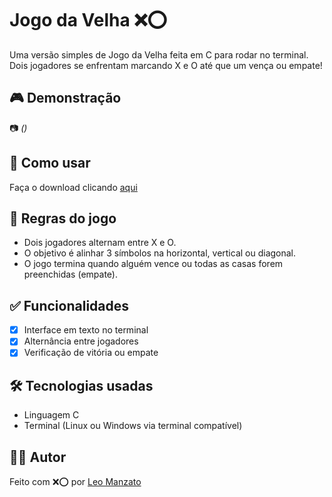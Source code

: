 # Jogo da Velha ❌⭕

Uma versão simples de Jogo da Velha feita em C para rodar no terminal. Dois jogadores se enfrentam marcando X e O até que um vença ou empate!

## 🎮 Demonstração

📷 *()*

## 🚀 Como usar

Faça o download clicando [aqui]()

## 🧠 Regras do jogo

- Dois jogadores alternam entre X e O.
- O objetivo é alinhar 3 símbolos na horizontal, vertical ou diagonal.
- O jogo termina quando alguém vence ou todas as casas forem preenchidas (empate).

## ✅ Funcionalidades

- [x] Interface em texto no terminal
- [x] Alternância entre jogadores
- [x] Verificação de vitória ou empate

## 🛠 Tecnologias usadas

- Linguagem C
- Terminal (Linux ou Windows via terminal compatível)

## 👨‍💻 Autor

Feito com ❌⭕ por [Leo Manzato](https://github.com/leomzto)

